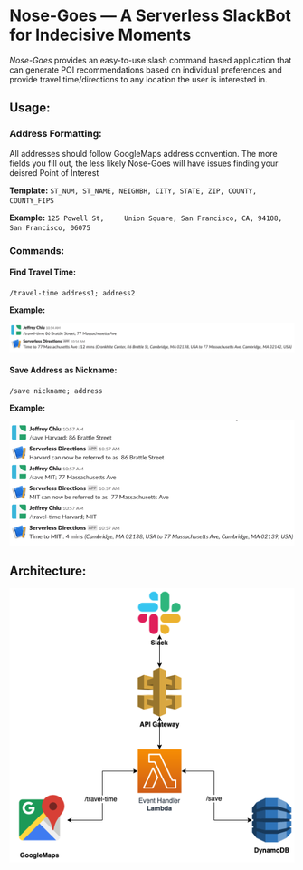 # Nose-Goes — A Serverless SlackBot for Indecisive Moments
*Nose-Goes* provides an easy-to-use slash command based application that can generate POI recommendations based on individual preferences and provide travel time/directions to any location the user is interested in.


## Usage:
### Address Formatting:
All addresses should follow GoogleMaps address convention. The more fields you fill out, the less likely Nose-Goes will have issues finding your deisred Point of Interest

**Template:**
`ST_NUM, ST_NAME, NEIGHBH, CITY, STATE, ZIP, COUNTY, COUNTY_FIPS`

**Example:**
`125 Powell St, 	Union Square, San Francisco, CA, 94108, San Francisco, 06075`

### Commands:
#### Find Travel Time:
`/travel-time address1; address2`

**Example:**

![/travel-time Example](https://github.com/Deblob12/Nose-Goes/blob/master/usage/screenshots/travel-time.png "Travel-Time")

#### Save Address as Nickname:
`/save nickname; address`

**Example:**

![/save Example](https://github.com/Deblob12/Nose-Goes/blob/master/usage/screenshots/save.png "Save")


## Architecture:

![Architecture](https://github.com/Deblob12/Nose-Goes/blob/master/usage/architecture/architecture.png "Architecture")
